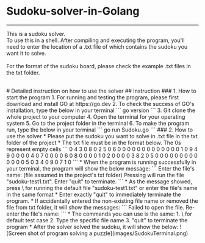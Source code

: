 # Sudoku-solver-in-Golang
_________________________
This is a sudoku solver. <br />
  To use this in a shell. After compiling and executing the program, you'll need to enter the location of a .txt file of which contains the sudoku you want it to solve. <br />
  <br />
  For the format of the sudoku board, please check the example .txt files in the txt folder.

<br />
# Detailed instruction on how to use the solver
## Instruction
### 1. How to start the program
1. For running and testing the program, please first download and install GO at https://go.dev
2. To check the success of GO's installation, type the below in your terminal
```
go version
```
3. Git clone the whole project to your computer
4. Open the terminal for your operating system
5. Go to the project folder in the terminal
6. To make the program run, type the below in your terminal
```
go run Sudoku.go
```
### 2. How to use the solver
* Please put the sudoku you want to solve in .txt file in the txt folder of the project
* The txt file must be in the format below. The 0s represent empty cells
```
0 4 3 0 8 0 2 5 0
6 0 0 0 0 0 0 0 0
0 0 0 0 0 1 0 9 4
9 0 0 0 0 4 0 7 0
0 0 0 6 0 8 0 0 0
0 1 0 2 0 0 0 0 3
8 2 0 5 0 0 0 0 0
0 0 0 0 0 0 0 0 5
0 3 4 0 9 0 7 1 0
```
* When the program is running successfully in your terminal, the program will show the below message:
```
Enter the file's name: (file assumed in the project's txt folder)
Pressing <Enter> will run the file "sudoku-test1.txt".
Enter "quit" to terminate.
```
* As the message showed, press \<Enter> for running the default file "sudoku-test1.txt" or enter the file's name in the same format
* Enter exactly "quit" to immediately terminate the program.
* If accidentally entered the non-existing file name or removed the file from txt folder, it will show the messages:
```
Failed to open the file.
Re-enter the file's name:
```
* The commands you can use is the same: 
  1. \<Enter> for default test case 
  2. Type the specific file name
  3. "quit" to terminate the program
* After the solver solved the sudoku, it will show the below:
![Screen shot of program solving a puzzle](images/SudokuTerminal.png)

